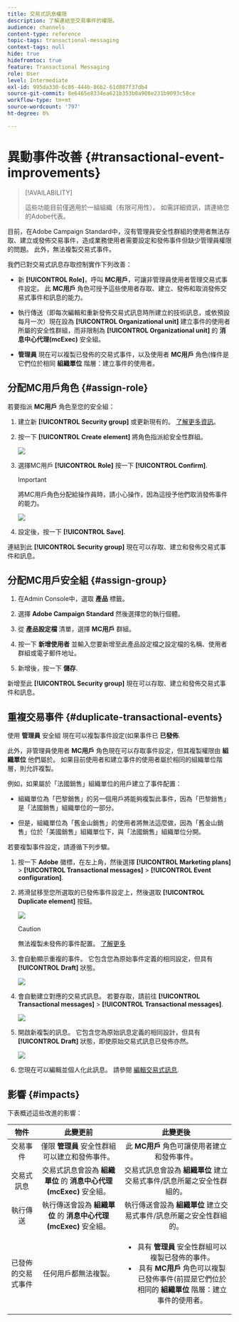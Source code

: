 ```yaml
---
title: 交易式訊息權限
description: 了解連結至交易事件的權限。
audience: channels
content-type: reference
topic-tags: transactional-messaging
context-tags: null
hide: true
hidefromtoc: true
feature: Transactional Messaging
role: User
level: Intermediate
exl-id: 995da330-6c86-444b-86b2-61d887f37db4
source-git-commit: 8e6465e8334ea621b353b0a908e231b9093c58ce
workflow-type: tm+mt
source-wordcount: '797'
ht-degree: 0%

---
```


# 異動事件改善 {#transactional-event-improvements}

>[!AVAILABILITY]
>
>這些功能目前僅適用於一組組織（有限可用性）。 如需詳細資訊，請連絡您的Adobe代表。

目前，在Adobe Campaign Standard中，沒有管理員安全性群組的使用者無法存取、建立或發佈交易事件，造成業務使用者需要設定和發佈事件但缺少管理員權限的問題。 此外，無法複製交易式事件。

我們已對交易式訊息存取控制實作下列改善：

* 新 **[!UICONTROL Role]**，呼叫 **MC用戶**，可讓非管理員使用者管理交易式事件設定。 此 **MC用戶** 角色可授予這些使用者存取、建立、發佈和取消發佈交易式事件和訊息的能力。

* 執行傳送（即每次編輯和重新發佈交易式訊息時所建立的技術訊息，或依預設每月一次）現在設為 **[!UICONTROL Organizational unit]** 建立事件的使用者所屬的安全性群組，而非限制為 **[!UICONTROL Organizational unit]** 的 **消息中心代理(mcExec)** 安全組。

* **管理員** 現在可以複製已發佈的交易式事件，以及使用者 **MC用戶** 角色(條件是它們位於相同 **組織單位** 階層：建立事件的使用者。

## 分配MC用戶角色 {#assign-role}

若要指派 **MC用戶** 角色至您的安全組：

1. 建立新 **[!UICONTROL Security group]** 或更新現有的。 [了解更多資訊](../../administration/using/managing-groups-and-users.md)。

1. 按一下 **[!UICONTROL Create element]** 將角色指派給安全性群組。

   ![](assets/event_access_1.png)

1. 選擇MC用戶 **[!UICONTROL Role]** 按一下 **[!UICONTROL Confirm]**.

   >[!IMPORTANT]
   >
   > 將MC用戶角色分配給操作員時，請小心操作，因為這授予他們取消發佈事件的能力。

   ![](assets/event_access_2.png)

1. 設定後，按一下 **[!UICONTROL Save]**.

連結到此 **[!UICONTROL Security group]** 現在可以存取、建立和發佈交易式事件和訊息。

## 分配MC用戶安全組 {#assign-group}

1. 在Admin Console中，選取 **產品** 標籤。

1. 選擇 **Adobe Campaign Standard** 然後選擇您的執行個體。

1. 從 **產品設定檔** 清單，選擇 **MC用戶** 群組。

1. 按一下 **新增使用者** 並輸入您要新增至此產品設定檔之設定檔的名稱、使用者群組或電子郵件地址。

1. 新增後，按一下 **儲存**.

新增至此 **[!UICONTROL Security group]** 現在可以存取、建立和發佈交易式事件和訊息。

## 重複交易事件 {#duplicate-transactional-events}

使用 **管理員** 安全組<!--([Functional administrators](../../administration/using/users-management.md#functional-administrators)?)--> 現在可以複製事件設定(如果事件已 **已發佈**.

此外，非管理員使用者 **MC用戶** 角色現在可以存取事件設定，但其複製權限由 **組織單位** 他們屬於。 如果目前使用者和建立事件的使用者屬於相同的組織單位階層，則允許複製。

例如，如果屬於「法國銷售」組織單位的用戶建立了事件配置：

* 組織單位為「巴黎銷售」的另一個用戶將能夠複製此事件，因為「巴黎銷售」是「法國銷售」組織單位的一部分。

* 但是，組織單位為「舊金山銷售」的使用者將無法這麼做，因為「舊金山銷售」位於「美國銷售」組織單位下，與「法國銷售」組織單位分開。

若要複製事件設定，請遵循下列步驟。

1. 按一下 **Adobe** 徽標，在左上角，然後選擇 **[!UICONTROL Marketing plans]** > **[!UICONTROL Transactional messages]** > **[!UICONTROL Event configuration]**.

1. 將滑鼠移至您所選取的已發佈事件設定上，然後選取 **[!UICONTROL Duplicate element]** 按鈕。

   ![](assets/message-center_duplicate-button.png)

   >[!CAUTION]
   >
   >無法複製未發佈的事件配置。 [了解更多](publishing-transactional-event.md)

1. 會自動顯示重複的事件。 它包含您為原始事件定義的相同設定，但具有 **[!UICONTROL Draft]** 狀態。

   ![](assets/message-center_duplicated-draft-event.png)

1. 會自動建立對應的交易式訊息。 若要存取，請前往 **[!UICONTROL Transactional messages]** > **[!UICONTROL Transactional messages]**.

   ![](assets/message-center_duplicated-message.png)

1. 開啟新複製的訊息。 它包含您為原始訊息定義的相同設計，但具有 **[!UICONTROL Draft]** 狀態，即使原始交易式訊息已發佈亦然。

   ![](assets/message-center_duplicated-draft-message.png)

1. 您現在可以編輯並個人化此訊息。 請參閱 [編輯交易式訊息](../../channels/using/editing-transactional-message.md).

## 影響 {#impacts}

下表概述這些改進的影響：

| 物件 | 此變更前 | 此變更後 |
|:-: | :--: | :-:|
| 交易事件 | 僅限 **管理員** 安全性群組可以建立和發佈事件。 | 此 **MC用戶** 角色可讓使用者建立和發佈事件。 |
| 交易式訊息 | 交易式訊息會設為 **組織單位** 的 **消息中心代理(mcExec)** 安全組。 | 交易式訊息會設為 **組織單位** 建立交易式事件/訊息所屬之安全性群組的。 |
| 執行傳送 | 執行傳送會設為 **組織單位** 的 **消息中心代理(mcExec)** 安全組。 | 執行傳送會設為 **組織單位** 建立交易式事件/訊息所屬之安全性群組的。 |
| 已發佈的交易式事件 | 任何用戶都無法複製。 | <ul><li>具有 **管理員** 安全性群組可以複製已發佈的事件。</li> <li>具有 **MC用戶** 角色可以複製已發佈事件(前提是它們位於相同的 **組織單位** 階層：建立事件的使用者。</li></ul> |


<!--Transactional Message Templates| Transactional Message templates are set to the Organizational unit **All**. | Transaction Message Template will be set to the **Organizational unit** of the security group to which the user creating the message template belongs.-->